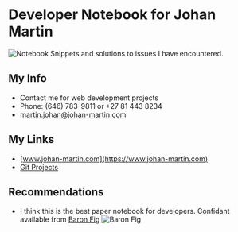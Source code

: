 # Developer Notebook for Johan Martin
![Notebook](https://openclipart.org/download/100339/notebook-black.svg")
Snippets and solutions to issues I have encountered.

## My Info
* Contact me for web development projects
* Phone: (646) 783-9811 or +27 81 443 8234
* [martin.johan@johan-martin.com](mailto:martin.johan@johan-martin.com)

## My Links
* [www.johan-martin.com](https://www.johan-martin.com)
* [Git Projects](https://github.com/catenare)

## Recommendations
* I think this is the best paper notebook for developers. Confidant available from [Baron Fig](https://www.baronfig.com/) 
![Baron Fig](https://cdn.shopify.com/s/files/1/0543/1257/products/confidant_charcoal_flagship_01.jpg?v=1489606782)

